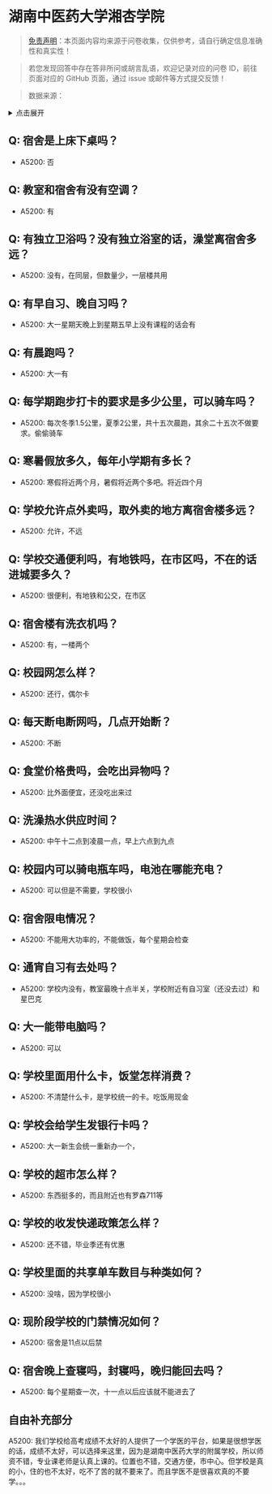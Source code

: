 # 湖南中医药大学湘杏学院

> [免责声明](https://colleges.chat/#_3)：本页面内容均来源于问卷收集，仅供参考，请自行确定信息准确性和真实性！

> 若您发现回答中存在答非所问或胡言乱语，欢迎记录对应的问卷 ID，前往页面对应的 GitHub 页面，通过 issue 或邮件等方式提交反馈！

> 数据来源：

<details><summary>点击展开</summary>
<ul>
<li>A5200: 匿名 (2022 年 06 月)</li>
</ul>
</details>

## Q: 宿舍是上床下桌吗？

- A5200: 否

## Q: 教室和宿舍有没有空调？

- A5200: 有

## Q: 有独立卫浴吗？没有独立浴室的话，澡堂离宿舍多远？

- A5200: 没有，在同层，但数量少，一层楼共用

## Q: 有早自习、晚自习吗？

- A5200: 大一星期天晚上到星期五早上没有课程的话会有

## Q: 有晨跑吗？

- A5200: 大一有

## Q: 每学期跑步打卡的要求是多少公里，可以骑车吗？

- A5200: 每次冬季1.5公里，夏季2公里，共十五次晨跑，其余二十五次不做要求。偷偷骑车

## Q: 寒暑假放多久，每年小学期有多长？

- A5200: 寒假将近两个月，暑假将近两个多吧。将近四个月

## Q: 学校允许点外卖吗，取外卖的地方离宿舍楼多远？

- A5200: 允许，不远

## Q: 学校交通便利吗，有地铁吗，在市区吗，不在的话进城要多久？

- A5200: 很便利，有地铁和公交，在市区

## Q: 宿舍楼有洗衣机吗？

- A5200: 有，一楼两个

## Q: 校园网怎么样？

- A5200: 还行，偶尔卡

## Q: 每天断电断网吗，几点开始断？

- A5200: 不断

## Q: 食堂价格贵吗，会吃出异物吗？

- A5200: 比外面便宜，还没吃出来过

## Q: 洗澡热水供应时间？

- A5200: 中午十二点到凌晨一点，早上六点到九点

## Q: 校园内可以骑电瓶车吗，电池在哪能充电？

- A5200: 可以但是不需要，学校很小

## Q: 宿舍限电情况？

- A5200: 不能用大功率的，不能做饭，每个星期会检查

## Q: 通宵自习有去处吗？

- A5200: 学校内没有，教室最晚十点半关，学校附近有自习室（还没去过）和星巴克

## Q: 大一能带电脑吗？

- A5200: 可以

## Q: 学校里面用什么卡，饭堂怎样消费？

- A5200: 不清楚什么卡，是学校统一的卡。吃饭用现金

## Q: 学校会给学生发银行卡吗？

- A5200: 大一新生会统一重新办一个，

## Q: 学校的超市怎么样？

- A5200: 东西挺多的，而且附近也有罗森711等

## Q: 学校的收发快递政策怎么样？

- A5200: 还不错，毕业季还有优惠

## Q: 学校里面的共享单车数目与种类如何？

- A5200: 没啥，因为学校很小

## Q: 现阶段学校的门禁情况如何？

- A5200: 宿舍是11点以后禁

## Q: 宿舍晚上查寝吗，封寝吗，晚归能回去吗？

- A5200: 每个星期查一次，十一点以后应该就不能进去了

## 自由补充部分

A5200: 我们学校给高考成绩不太好的人提供了一个学医的平台，如果是很想学医的话，成绩不太好，可以选择来这里，因为是湖南中医药大学的附属学校，所以师资不错，专业课老师是认真上课的。位置也不错，交通方便，市中心。但学校是真的小，住的也不太好，吃不了苦的就不要来了。而且学医不是很喜欢真的不要学。。。